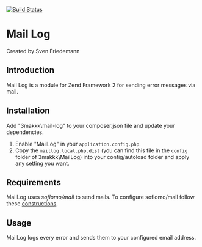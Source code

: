 [![Build Status](https://travis-ci.org/3makkk/MailLog.svg)](https://travis-ci.org/3makkk/MailLog)

Mail Log
========

Created by Sven Friedemann

Introduction
------------

Mail Log is a module for Zend Framework 2 for sending error messages via mail.

Installation
------------

Add "3makkk\mail-log" to your composer.json file and update your dependencies.
1. Enable "MailLog" in your ```application.config.php```.
2. Copy the `maillog.local.php.dist` (you can find this file in the
    `config` folder of 3makkk\MailLog) into your config/autoload folder and apply any
    setting you want.

Requirements
------------

MailLog uses *soflomo/mail* to send mails. To configure soflomo/mail follow these [constructions](https://github.com/juriansluiman/Soflomo-Mail).

Usage
-----

MailLog logs every error and sends them to your configured email address.


